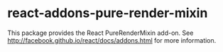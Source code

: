# react-addons-pure-render-mixin

This package provides the React PureRenderMixin add-on. See http://facebook.github.io/react/docs/addons.html for more information.
